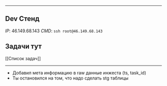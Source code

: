 
---
Dev Стенд
---
*IP*: 46.149.68.143
*CMD*: ```ssh root@46.149.68.143```


Задачи тут
---
 [[Список задач]]

---
- Добавил мета информацию в raw данные инжеста (ts, task_id)
- Ты остановился на том, что надо сделать stg таблицы




